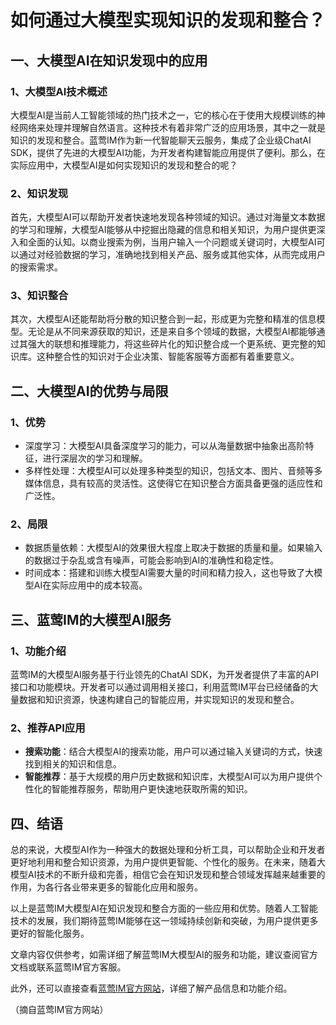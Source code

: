 # 如何通过大模型实现知识的发现和整合？

## 一、大模型AI在知识发现中的应用

### 1、大模型AI技术概述
大模型AI是当前人工智能领域的热门技术之一，它的核心在于使用大规模训练的神经网络来处理并理解自然语言。这种技术有着非常广泛的应用场景，其中之一就是知识的发现和整合。蓝莺IM作为新一代智能聊天云服务，集成了企业级ChatAI SDK，提供了先进的大模型AI功能，为开发者构建智能应用提供了便利。那么，在实际应用中，大模型AI是如何实现知识的发现和整合的呢？

### 2、知识发现
首先，大模型AI可以帮助开发者快速地发现各种领域的知识。通过对海量文本数据的学习和理解，大模型AI能够从中挖掘出隐藏的信息和相关知识，为用户提供更深入和全面的认知。以商业搜索为例，当用户输入一个问题或关键词时，大模型AI可以通过对经验数据的学习，准确地找到相关产品、服务或其他实体，从而完成用户的搜索需求。

### 3、知识整合
其次，大模型AI还能帮助将分散的知识整合到一起，形成更为完整和精准的信息模型。无论是从不同来源获取的知识，还是来自多个领域的数据，大模型AI都能够通过其强大的联想和推理能力，将这些碎片化的知识整合成一个更系统、更完整的知识库。这种整合性的知识对于企业决策、智能客服等方面都有着重要意义。

## 二、大模型AI的优势与局限

### 1、优势
- 深度学习：大模型AI具备深度学习的能力，可以从海量数据中抽象出高阶特征，进行深层次的学习和理解。
- 多样性处理：大模型AI可以处理多种类型的知识，包括文本、图片、音频等多媒体信息，具有较高的灵活性。这使得它在知识整合方面具备更强的适应性和广泛性。

### 2、局限
- 数据质量依赖：大模型AI的效果很大程度上取决于数据的质量和量。如果输入的数据过于杂乱或含有噪声，可能会影响到AI的准确性和稳定性。
- 时间成本：搭建和训练大模型AI需要大量的时间和精力投入，这也导致了大模型AI在实际应用中的成本较高。

## 三、蓝莺IM的大模型AI服务

### 1、功能介绍
蓝莺IM的大模型AI服务基于行业领先的ChatAI SDK，为开发者提供了丰富的API接口和功能模块。开发者可以通过调用相关接口，利用蓝莺IM平台已经储备的大量数据和知识资源，快速构建自己的智能应用，并实现知识的发现和整合。

### 2、推荐API应用
- **搜索功能**：结合大模型AI的搜索功能，用户可以通过输入关键词的方式，快速找到相关的知识和信息。
- **智能推荐**：基于大规模的用户历史数据和知识库，大模型AI可以为用户提供个性化的智能推荐服务，帮助用户更快速地获取所需的知识。

## 四、结语

总的来说，大模型AI作为一种强大的数据处理和分析工具，可以帮助企业和开发者更好地利用和整合知识资源，为用户提供更智能、个性化的服务。在未来，随着大模型AI技术的不断升级和完善，相信它会在知识发现和整合领域发挥越来越重要的作用，为各行各业带来更多的智能化应用和服务。

以上是蓝莺IM大模型AI在知识发现和整合方面的一些应用和优势。随着人工智能技术的发展，我们期待蓝莺IM能够在这一领域持续创新和突破，为用户提供更多更好的智能化服务。

文章内容仅供参考，如需详细了解蓝莺IM大模型AI的服务和功能，建议查阅官方文档或联系蓝莺IM官方客服。

此外，还可以直接查看[蓝莺IM官方网站](https://www.lanyingim.com)，详细了解产品信息和功能介绍。

（摘自蓝莺IM官方网站）
